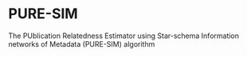 # PURE-SIM
 The PUblication Relatedness Estimator using Star-schema Information networks of Metadata (PURE-SIM) algorithm 
